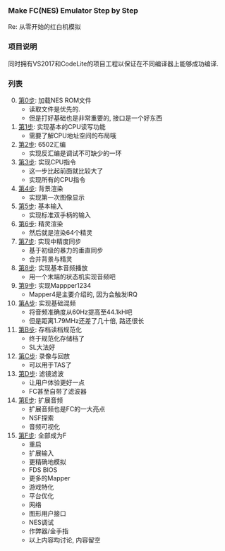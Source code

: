 ### Make FC(NES) Emulator Step by Step
Re: 从零开始的红白机模拟

### 项目说明
同时拥有VS2017和CodeLite的项目工程以保证在不同编译器上能够成功编译.


### 列表

0. [第0步](./step0/): 加载NES ROM文件
    - 读取文件是优先的. 
    - 但是打好基础也是非常重要的, 接口是一个好东西
1. [第1步](./step1/): 实现基本的CPU读写功能
    - 需要了解CPU地址空间的布局哦
2. [第2步](./step2/): 6502汇编
    - 实现反汇编是调试不可缺少的一环
3. [第3步](./step3/): 实现CPU指令
    - 这一步比起前面就比较大了
    - 实现所有的CPU指令
4. [第4步](./step4/): 背景渲染
    - 实现第一次图像显示
5. [第5步](./step5/): 基本输入
    - 实现标准双手柄的输入
6. [第6步](./step6/): 精灵渲染
    - 然后就是渲染64个精灵
7. [第7步](./step7/): 实现中精度同步
    - 基于初级的暴力的垂直同步
    - 合并背景与精灵
8. [第8步](./step8/): 实现基本音频播放
    - 用一个末端的状态机实现音频吧
9. [第9步](./step9/): 实现Mappper1234
    - Mapper4是主要介绍的, 因为会触发IRQ
10. [第A步](./stepa/): 实现基础混频
    - 将音频准确度从60Hz提高至44.1kH吧
    - 但是距离1.79MHz还差了几十倍, 路还很长
11. [第B步](./stepb/): 存档读档规范化
    - 终于规范化存储档了
    - SL大法好
12. [第C步](./stepc/): 录像与回放
    - 可以用于TAS了
13. [第D步](./stepd/): 滤镜滤波
    - 让用户体验更好一点
    - FC甚至自带了滤波器
14. [第E步](./stepe/): 扩展音频
    - 扩展音频也是FC的一大亮点
    - NSF探索
    - 音频可视化
15. [第F步](./stepf/): 全部成为F
    - 重启
    - 扩展输入
    - 更精确地模拟
    - FDS BIOS
    - 更多的Mapper
    - 游戏特化
    - 平台优化
    - 网络
    - 图形用户接口
    - NES调试
    - 作弊器/金手指
    - 以上内容均讨论, 内容留空